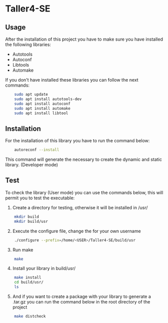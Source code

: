 # Taller4-SE
## Usage
After the installation of this project you have to make sure you have installed the following libraries:
- Autotools
- Autoconf
- Libtools
- Automake

If you don't have installed these libraries you can follow the next commands:
```bash
    sudo apt update
    sudo apt install autotools-dev
    sudo apt install autoconf
    sudo apt install automake
    sudo apt install libtool
```

## Installation
For the installation of this library you have to run the command below:
```bash
    autoreconf --install
```

This command will generate the necessary to create the dynamic and static library. (Developer mode)

## Test
To check the library (User mode) you can use the commands below, this will permit you to test the executable:

1. Create a directory for testing, otherwise it will be installed in /usr/
```bash
    mkdir build
    mkdir build/usr
```

2. Execute the configure file, change the <USER> for your own username
```bash
    ./configure --prefix=/home/<USER>/Taller4-SE/build/usr
```

3. Run make
```bash
    make
```

4. Install your library in build/usr/
```bash
    make install
    cd build/usr/
    ls
```
5. And if you want to create a package with your library to generate a .tar.gz you can run the command below in the root directory of the project
```bash
    make distcheck
```